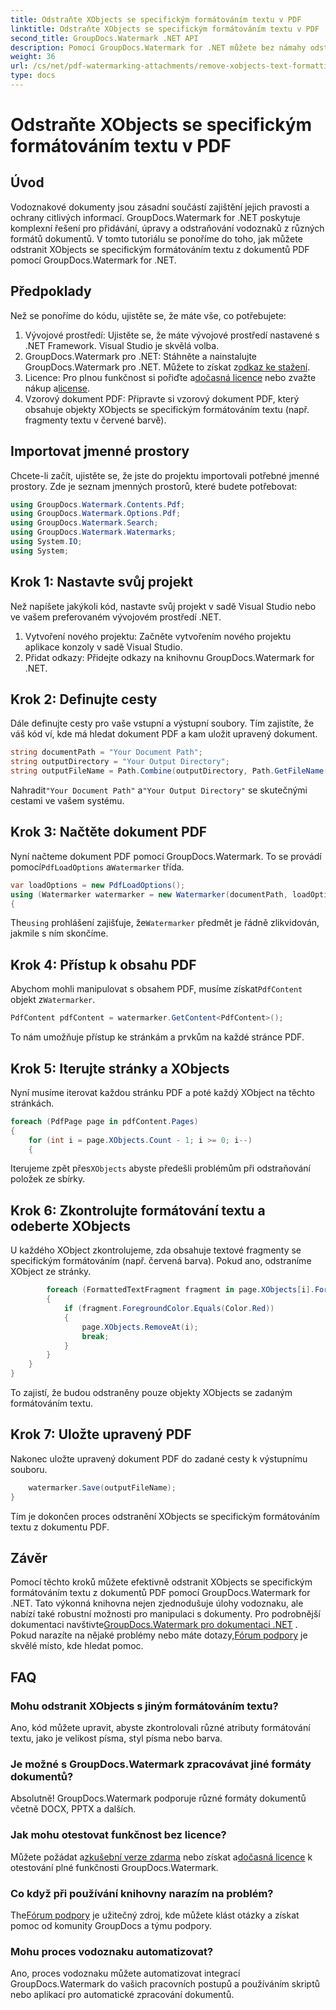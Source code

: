 ```yaml
---
title: Odstraňte XObjects se specifickým formátováním textu v PDF
linktitle: Odstraňte XObjects se specifickým formátováním textu v PDF
second_title: GroupDocs.Watermark .NET API
description: Pomocí GroupDocs.Watermark for .NET můžete bez námahy odstranit XObjects se specifickým formátováním textu z PDF. Postupujte podle našeho průvodce pro bezproblémovou manipulaci s dokumenty.
weight: 36
url: /cs/net/pdf-watermarking-attachments/remove-xobjects-text-formatting-pdf/
type: docs
---
```

# Odstraňte XObjects se specifickým formátováním textu v PDF

## Úvod
Vodoznakové dokumenty jsou zásadní součástí zajištění jejich pravosti a ochrany citlivých informací. GroupDocs.Watermark for .NET poskytuje komplexní řešení pro přidávání, úpravy a odstraňování vodoznaků z různých formátů dokumentů. V tomto tutoriálu se ponoříme do toho, jak můžete odstranit XObjects se specifickým formátováním textu z dokumentů PDF pomocí GroupDocs.Watermark for .NET.
## Předpoklady
Než se ponoříme do kódu, ujistěte se, že máte vše, co potřebujete:
1. Vývojové prostředí: Ujistěte se, že máte vývojové prostředí nastavené s .NET Framework. Visual Studio je skvělá volba.
2.  GroupDocs.Watermark pro .NET: Stáhněte a nainstalujte GroupDocs.Watermark pro .NET. Můžete to získat z[odkaz ke stažení](https://releases.groupdocs.com/Watermark/net/).
3.  Licence: Pro plnou funkčnost si pořiďte a[dočasná licence](https://purchase.groupdocs.com/temporary-licence/) nebo zvažte nákup a[license](https://purchase.groupdocs.com/buy).
4. Vzorový dokument PDF: Připravte si vzorový dokument PDF, který obsahuje objekty XObjects se specifickým formátováním textu (např. fragmenty textu v červené barvě).

## Importovat jmenné prostory
Chcete-li začít, ujistěte se, že jste do projektu importovali potřebné jmenné prostory. Zde je seznam jmenných prostorů, které budete potřebovat:
```csharp
using GroupDocs.Watermark.Contents.Pdf;
using GroupDocs.Watermark.Options.Pdf;
using GroupDocs.Watermark.Search;
using GroupDocs.Watermark.Watermarks;
using System.IO;
using System;
```
## Krok 1: Nastavte svůj projekt
Než napíšete jakýkoli kód, nastavte svůj projekt v sadě Visual Studio nebo ve vašem preferovaném vývojovém prostředí .NET.
1. Vytvoření nového projektu: Začněte vytvořením nového projektu aplikace konzoly v sadě Visual Studio.
2. Přidat odkazy: Přidejte odkazy na knihovnu GroupDocs.Watermark for .NET.
## Krok 2: Definujte cesty
Dále definujte cesty pro vaše vstupní a výstupní soubory. Tím zajistíte, že váš kód ví, kde má hledat dokument PDF a kam uložit upravený dokument.
```csharp
string documentPath = "Your Document Path";
string outputDirectory = "Your Output Directory";
string outputFileName = Path.Combine(outputDirectory, Path.GetFileName(documentPath));
```
 Nahradit`"Your Document Path"` a`"Your Output Directory"` se skutečnými cestami ve vašem systému.
## Krok 3: Načtěte dokument PDF
 Nyní načteme dokument PDF pomocí GroupDocs.Watermark. To se provádí pomocí`PdfLoadOptions` a`Watermarker` třída.
```csharp
var loadOptions = new PdfLoadOptions();
using (Watermarker watermarker = new Watermarker(documentPath, loadOptions))
{
```
 The`using` prohlášení zajišťuje, že`Watermarker` předmět je řádně zlikvidován, jakmile s ním skončíme.
## Krok 4: Přístup k obsahu PDF
 Abychom mohli manipulovat s obsahem PDF, musíme získat`PdfContent` objekt z`Watermarker`.
```csharp
PdfContent pdfContent = watermarker.GetContent<PdfContent>();
```
To nám umožňuje přístup ke stránkám a prvkům na každé stránce PDF.
## Krok 5: Iterujte stránky a XObjects
Nyní musíme iterovat každou stránku PDF a poté každý XObject na těchto stránkách.
```csharp
foreach (PdfPage page in pdfContent.Pages)
{
    for (int i = page.XObjects.Count - 1; i >= 0; i--)
    {
```
 Iterujeme zpět přes`XObjects` abyste předešli problémům při odstraňování položek ze sbírky.
## Krok 6: Zkontrolujte formátování textu a odeberte XObjects
U každého XObject zkontrolujeme, zda obsahuje textové fragmenty se specifickým formátováním (např. červená barva). Pokud ano, odstraníme XObject ze stránky.
```csharp
        foreach (FormattedTextFragment fragment in page.XObjects[i].FormattedTextFragments)
        {
            if (fragment.ForegroundColor.Equals(Color.Red))
            {
                page.XObjects.RemoveAt(i);
                break;
            }
        }
    }
}
```
To zajistí, že budou odstraněny pouze objekty XObjects se zadaným formátováním textu.
## Krok 7: Uložte upravený PDF
Nakonec uložte upravený dokument PDF do zadané cesty k výstupnímu souboru.
```csharp
    watermarker.Save(outputFileName);
}
```
Tím je dokončen proces odstranění XObjects se specifickým formátováním textu z dokumentu PDF.

## Závěr
Pomocí těchto kroků můžete efektivně odstranit XObjects se specifickým formátováním textu z dokumentů PDF pomocí GroupDocs.Watermark for .NET. Tato výkonná knihovna nejen zjednodušuje úlohy vodoznaku, ale nabízí také robustní možnosti pro manipulaci s dokumenty. Pro podrobnější dokumentaci navštivte[GroupDocs.Watermark pro dokumentaci .NET](https://tutorials.groupdocs.com/Watermark/net/) . Pokud narazíte na nějaké problémy nebo máte dotazy,[Fórum podpory](https://forum.groupdocs.com/c/watermark/19) je skvělé místo, kde hledat pomoc.
## FAQ
### Mohu odstranit XObjects s jiným formátováním textu?
Ano, kód můžete upravit, abyste zkontrolovali různé atributy formátování textu, jako je velikost písma, styl písma nebo barva.
### Je možné s GroupDocs.Watermark zpracovávat jiné formáty dokumentů?
Absolutně! GroupDocs.Watermark podporuje různé formáty dokumentů včetně DOCX, PPTX a dalších.
### Jak mohu otestovat funkčnost bez licence?
 Můžete požádat a[zkušební verze zdarma](https://releases.groupdocs.com/) nebo získat a[dočasná licence](https://purchase.groupdocs.com/temporary-license/) k otestování plné funkčnosti GroupDocs.Watermark.
### Co když při používání knihovny narazím na problém?
 The[Fórum podpory](https://forum.groupdocs.com/c/watermark/19) je užitečný zdroj, kde můžete klást otázky a získat pomoc od komunity GroupDocs a týmu podpory.
### Mohu proces vodoznaku automatizovat?
Ano, proces vodoznaku můžete automatizovat integrací GroupDocs.Watermark do vašich pracovních postupů a používáním skriptů nebo aplikací pro automatické zpracování dokumentů.